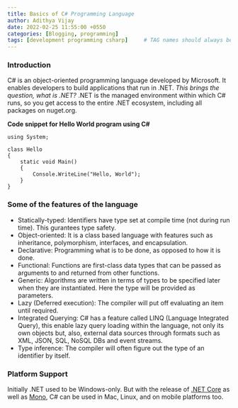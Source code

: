 ```yaml
---
title: Basics of C# Programming Language
author: Adithya Vijay
date: 2022-02-25 11:55:00 +0550
categories: [Blogging, programming]
tags: [development programming csharp]     # TAG names should always be lowercase
---
```


### Introduction
C# is an object-oriented programming language developed by Microsoft. It enables developers to build applications that run in .NET.
*This brings the question, what is .NET?*
.NET is the managed environment within which C# runs, so you get access to the entire .NET ecosystem, including all packages on nuget.org.

**Code snippet for Hello World program using C#**
```
using System;

class Hello
{
    static void Main()
    {
        Console.WriteLine("Hello, World");
    }
}
```

### Some of the features of the language
- Statically-typed: Identifiers have type set at compile time (not during run time). This gurantees type safety.
- Object-oriented: It is a class based language with features such as inheritance, polymorphism, interfaces, and encapsulation.
- Declarative: Programming what is to be done, as opposed to how it is done.
- Functional: Functions are first-class data types that can be passed as arguments to and returned from other functions.
- Generic: Algorithms are written in terms of types to be specified later when they are instantiated. Here the type will be provided as parameters.
- Lazy (Deferred execution): The compiler will put off evaluating an item until required.
- Integrated Querying: C# has a feature called LINQ (Language Integrated Query), this enable lazy query loading within the language, not only its own objects but, also, external data sources through formats such as XML, JSON, SQL, NoSQL DBs and event streams.
- Type inference: The compiler will often figure out the type of an identifier by itself.

### Platform Support
Initially .NET used to be Windows-only. But with the release of [.NET Core](https://www.microsoft.com/net/core) as well as [Mono](http://www.mono-project.com/), C# can be used in Mac, Linux, and on mobile platforms too.
